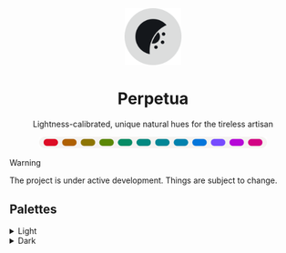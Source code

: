 <p align="center">
    <picture>
        <source media="(prefers-color-scheme: dark)" srcset="https://raw.githubusercontent.com/perpetuatheme/perpetua/main/logo/logo_circle_dark.png">
        <source media="(prefers-color-scheme: light)" srcset="https://raw.githubusercontent.com/perpetuatheme/perpetua/main/logo/logo_circle_light.png">
        <img alt="The Perpetua logo, a waning crescent flipped across the x-axis, with half a sun on the inside" width="100" src="https://raw.githubusercontent.com/perpetuatheme/perpetua/main/logo/logo_circle_light.png">
    </picture>
    <h1 align="center">Perpetua</h1>
</p>

<p align="center">Lightness-calibrated, unique natural hues for the tireless artisan</p>

<p align="center">
    <picture>
        <source media="(prefers-color-scheme: dark)" srcset="https://raw.githubusercontent.com/perpetuatheme/perpetua/main/assets/palette_dark.png">
        <source media="(prefers-color-scheme: light)" srcset="https://raw.githubusercontent.com/perpetuatheme/perpetua/main/assets/palette_light.png">
        <img alt="Perpetua color palette" width="400" src="https://raw.githubusercontent.com/perpetuatheme/perpetua/main/assets/palette_light.png">
    </picture>
</p>

> [!WARNING]
> The project is under active development. Things are subject to change.

## Palettes

<details>
    <summary>Light</summary>
    <table>
        <thead>
            <tr>
                <th>Swatch</th>
                <th>Label</th>
                <th>Hex</th>
                <th>RGB</th>
                <th>Okhsl (approx.)</th>
            </tr>
        </thead>
        <tbody>
{{ .PaletteLight }}
        </tbody>
    </table>
</details>

<details>
    <summary>Dark</summary>
    <table>
        <thead>
            <tr>
                <th>Swatch</th>
                <th>Label</th>
                <th>Hex</th>
                <th>RGB</th>
                <th>Okhsl (approx.)</th>
            </tr>
        </thead>
        <tbody>
{{ .PaletteDark }}
        </tbody>
    </table>
</details>
